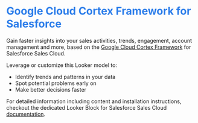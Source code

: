 <h1><span style="color:#2d7eea">Google Cloud Cortex Framework for Salesforce</span></h1>

Gain faster insights into your sales activities, trends, engagement, account management and more, based on the [Google Cloud Cortex Framework](https://cloud.google.com/solutions/cortex#google-cloud-cortex-framework) for Salesforce Sales Cloud.

Leverage or customize this Looker model to:

* Identify trends and patterns in your data
* Spot potential problems early on
* Make better decisions faster

For detailed information including content and installation instructions, checkout the dedicated Looker Block for Salesforce Sales Cloud [documentation](https://cloud.google.com/cortex/docs/looker-block-salesforce).
